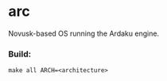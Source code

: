 # arc

Novusk-based OS running the Ardaku engine.

### Build:
```commandline
make all ARCH=<architecture>
```
